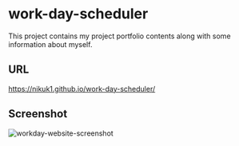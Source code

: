 # work-day-scheduler
This project contains my project portfolio contents along with some information about myself.

## URL
https://nikuk1.github.io/work-day-scheduler/

## Screenshot

![workday-website-screenshot](https://user-images.githubusercontent.com/65746547/93855519-7a7e8180-fc6c-11ea-830a-c587f56d57a3.png "WorkDay Scheduler Screenshot")
